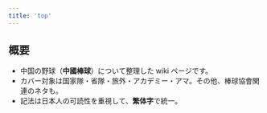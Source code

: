 ```yaml
---
title: 'top'
---
```


## 概要

- 中国の野球（**中國棒球**）について整理した wiki ページです。
- カバー対象は国家隊・省隊・旅外・アカデミー・アマ。その他、棒球協會関連のネタも。
- 記法は日本人の可読性を重視して、**繁体字**で統一。
